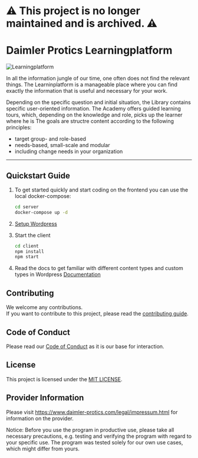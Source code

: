 # :warning: This project is no longer maintained and is archived. :warning:

# Daimler Protics Learningplatform

![Learningplatform](./docs/index.png)

In all the information jungle of our time, one often does not find the relevant things. The Learninplatform is a manageable place where you can find exactly the information that is useful and necessary for your work.

Depending on the specific question and initial situation, the Library contains specific user-oriented information. The Academy offers guided learning tours, which, depending on the knowledge and role, picks up the learner where he is
The goals are structre content according to the following principles:

- target group- and role-based
- needs-based, small-scale and modular
- including change needs in your organization

___

## Quickstart Guide


1. To get started quickly and start coding on the frontend you can use the local docker-compose:

    ```bash
    cd server
    docker-compose up -d
    ```

2. [Setup Wordpress](./docs/backend-setup.markdown) 
   
3. Start the client

    ```bash
    cd client
    npm install 
    npm start
    ```

4. Read the docs to get familiar with different content types and custom types in Wordpress
  [Documentation](./docs/README.md)

## Contributing

We welcome any contributions.  
If you want to contribute to this project, please read the [contributing guide](CONTRIBUTING.md).  

## Code of Conduct

Please read our [Code of Conduct](CODE_OF_CONDUCT.md) as it is our base for interaction.

## License

This project is licensed under the [MIT LICENSE](LICENSE).

## Provider Information

Please visit <https://www.daimler-protics.com/legal/impressum.html> for information on the provider.

Notice: Before you use the program in productive use, please take all necessary precautions,
e.g. testing and verifying the program with regard to your specific use.
The program was tested solely for our own use cases, which might differ from yours.
